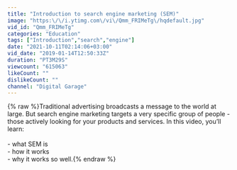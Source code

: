 ```yaml
---
title: "Introduction to search engine marketing (SEM)"
image: "https:\/\/i.ytimg.com\/vi\/Qmm_FRIMeTg\/hqdefault.jpg"
vid_id: "Qmm_FRIMeTg"
categories: "Education"
tags: ["Introduction","search","engine"]
date: "2021-10-11T02:14:06+03:00"
vid_date: "2019-01-14T12:50:33Z"
duration: "PT3M29S"
viewcount: "615063"
likeCount: ""
dislikeCount: ""
channel: "Digital Garage"
---
```

{% raw %}Traditional advertising broadcasts a message to the world at large. But search engine marketing targets a very specific group of people - those actively looking for your products and services. In this video, you’ll learn:<br /><br />- what SEM is<br />- how it works<br />- why it works so well.{% endraw %}
